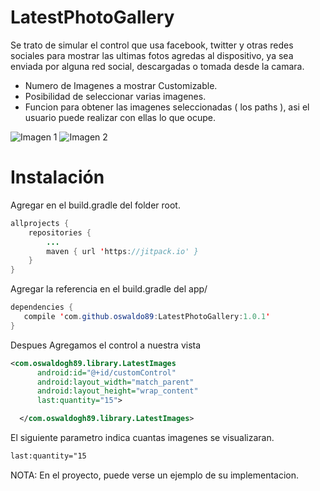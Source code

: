 # LatestPhotoGallery
Se trato de simular el control que usa facebook, twitter y otras redes sociales para mostrar las ultimas fotos agredas al dispositivo, ya sea enviada por alguna red social, descargadas o tomada desde la camara.

- Numero de Imagenes a mostrar Customizable.
- Posibilidad de seleccionar varias imagenes.
- Funcion para obtener las imagenes seleccionadas ( los paths ), asi el usuario puede realizar con ellas lo que ocupe.


![Imagen 1](https://extraimage.net/images/2017/04/15/12c885b175616669fb5bbeeff9cb814a.jpg)
![Imagen 2](https://extraimage.net/images/2017/04/15/2f61317d2abf97637d96f9eaad10b9b7.jpg)

# Instalación
Agregar en el build.gradle del folder root.

```java
allprojects {
    repositories {
        ...
        maven { url 'https://jitpack.io' }
    }
}
```

Agregar la referencia en el build.gradle del app/

```java
dependencies {
   compile 'com.github.oswaldo89:LatestPhotoGallery:1.0.1'
}
```

Despues Agregamos el control a nuestra vista

```xml
<com.oswaldogh89.library.LatestImages
      android:id="@+id/customControl"
      android:layout_width="match_parent"
      android:layout_height="wrap_content"
      last:quantity="15">

  </com.oswaldogh89.library.LatestImages>
```

El siguiente parametro indica cuantas imagenes se visualizaran.
```xml
last:quantity="15
```

NOTA: En el proyecto, puede verse un ejemplo de su implementacion.


